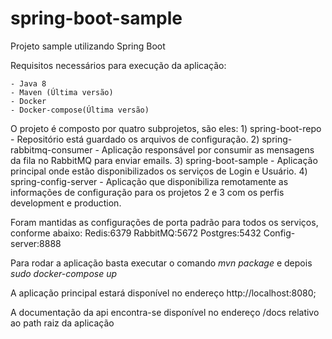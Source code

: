 # spring-boot-sample
Projeto sample utilizando Spring Boot

Requisitos necessários para execução da aplicação:

	- Java 8
	- Maven (Última versão)
	- Docker
	- Docker-compose(Última versão)

O projeto é composto por quatro subprojetos, são eles:
	1) spring-boot-repo - Repositório está guardado os arquivos de configuração.
	2) spring-rabbitmq-consumer - Aplicação responsável por consumir as mensagens da fila no RabbitMQ para enviar emails.
	3) spring-boot-sample - Aplicação principal onde estão disponibilizados os serviços de Login e Usuário.
	4) spring-config-server - Aplicação que disponibiliza remotamente as informações de configuração para os projetos 2 e 3 
	com os perfis development e production.	

Foram mantidas as configurações de porta padrão para todos os serviços, conforme abaixo:
	Redis:6379
	RabbitMQ:5672
	Postgres:5432
	Config-server:8888	

Para rodar a aplicação basta executar o comando *mvn package* e depois *sudo docker-compose up*

A aplicação principal estará disponível no endereço http://localhost:8080;

A documentação da api encontra-se disponível no endereço /docs relativo ao path raiz da aplicação